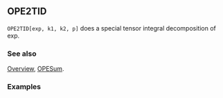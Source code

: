 ## OPE2TID

`OPE2TID[exp, k1, k2, p]` does a special tensor integral decomposition of exp.

### See also

[Overview](Extra/FeynCalc.md), [OPESum](OPESum.md).

### Examples